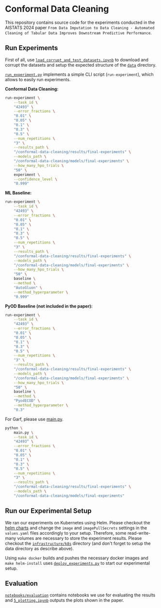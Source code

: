 # Conformal Data Cleaning

This repository contains source code for the experiments conducted in the AISTATS 2024 paper `From Data Imputation to Data Cleaning - Automated Cleaning of Tabular Data Improves Downstream Predictive Performance`.


## Run Experiments

First of all, use [`load_corrupt_and_test_datasets.ipynb`](./notebooks/load_corrupt_and_test_datasets.ipynb) to download and corrupt the datasets and setup the expected structure of the [`data`](./data/) directory. 

[`run_experiment.py`](./scripts/run_experiment.py) implements a simple CLI script (`run-experiment`), which allows to easily run experiments.

**Conformal Data Cleaning:**
```bash
run-experiment \
	--task_id \
	"42493" \
	--error_fractions \
	"0.01" \
	"0.05" \
	"0.1" \
	"0.3" \
	"0.5" \
	--num_repetitions \
	"3" \
	--results_path \
	"/conformal-data-cleaning/results/final-experiments" \
	--models_path \
	"/conformal-data-cleaning/models/final-experiments" \
	--how_many_hpo_trials \
	"50" \
	experiment \
	--confidence_level \
	"0.999"
```

**ML Baseline:**
```bash
run-experiment \
	--task_id \
	"42493" \
	--error_fractions \
	"0.01" \
	"0.05" \
	"0.1" \
	"0.3" \
	"0.5" \
	--num_repetitions \
	"3" \
	--results_path \
	"/conformal-data-cleaning/results/final-experiments" \
	--models_path \
	"/conformal-data-cleaning/models/final-experiments" \
	--how_many_hpo_trials \
	"50" \
	baseline \
	--method \
	"AutoGluon" \
	--method_hyperparameter \
	"0.999"
```

**PyOD Baseline (not included in the paper):**
```bash
run-experiment \
	--task_id \
	"42493" \
	--error_fractions \
	"0.01" \
	"0.05" \
	"0.1" \
	"0.3" \
	"0.5" \
	--num_repetitions \
	"3" \
	--results_path \
	"/conformal-data-cleaning/results/final-experiments" \
	--models_path \
	"/conformal-data-cleaning/models/final-experiments" \
	--how_many_hpo_trials \
	"50" \
	baseline \
	--method \
	"PyodECOD" \
	--method_hyperparameter \
	"0.3"
```

For Garf, please use [main.py](./garf/main.py).
```bash
python \
	main.py \
	--task_id \
	"42493" \
	--error_fractions \
	"0.01" \
	"0.05" \
	"0.1" \
	"0.3" \
	"0.5" \
	--num_repetitions \
	"3" \
	--results_path \
	"/conformal-data-cleaning/results/final-experiments" \
	--models_path \
	"/conformal-data-cleaning/models/final-experiments"
```


## Run our Experimental Setup

We ran our experiments on Kubernetes using Helm. Please checkout the [helm charts](./infrastructure/helm/) and change the `image` and `imagePullSecrets` settings in the `values.yaml` files accordingly to your setup.
Therefore, some read-write-many volumes are necessary to store the experiment results. Please checkout the [`infrastructure/k8s`](./infrastructure/k8s/) directory (and don't forget to setup the data directory as describe above).

Using `make docker` builds and pushes the necessary docker images and `make helm-install` uses [`deploy_experiments.py`](./scripts/deploy_experiments.py) to start our experimental setup.


## Evaluation

[`notebooks/evaluation`](./notebooks/evaluation/) contains notebooks we use for evaluating the results and [`5_plotting.ipynb`](./notebooks/evaluation/5_plotting.ipynb) outputs the plots shown in the paper.
